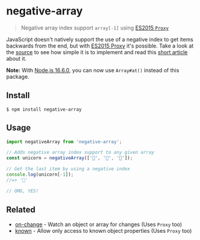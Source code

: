 # negative-array

> Negative array index support `array[-1]` using [ES2015 `Proxy`](https://ponyfoo.com/articles/es6-proxies-in-depth)

JavaScript doesn't natively support the use of a negative index to get items backwards from the end, but with [ES2015 Proxy](http://soft.vub.ac.be/~tvcutsem/proxies/) it's possible. Take a look at the [source](index.js) to see how simple it is to implement and read this [short article](http://dailyjs.com/2013/11/15/negative-array/) about it.

**Note:** With [Node.js 16.6.0](https://nodejs.org/en/blog/release/v16.6.0/), you can now use `Array#at()` instead of this package.

## Install

```
$ npm install negative-array
```

## Usage

```js
import negativeArray from 'negative-array';

// Adds negative array index support to any given array
const unicorn = negativeArray(['🐴', '🎂', '🌈']);

// Get the last item by using a negative index
console.log(unicorn[-1]);
//=> '🌈'

// OMG, YES!
```

## Related

- [on-change](https://github.com/sindresorhus/on-change) - Watch an object or array for changes (Uses `Proxy` too)
- [known](https://github.com/sindresorhus/known) - Allow only access to known object properties (Uses `Proxy` too)
